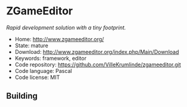# ZGameEditor

_Rapid development solution with a tiny footprint._

- Home: http://www.zgameeditor.org/
- State: mature
- Download: http://www.zgameeditor.org/index.php/Main/Download
- Keywords: framework, editor
- Code repository: https://github.com/VilleKrumlinde/zgameeditor.git
- Code language: Pascal
- Code license: MIT

## Building

